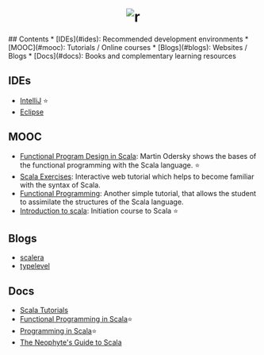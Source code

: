 <h1 align="center">
	<img src="https://turreta.com/wp-content/uploads/2016/02/scala-logo-202x175.jpeg" alt="r">
	<br>
</h1>
## Contents
* [IDEs](#ides): Recommended development environments
* [MOOC](#mooc): Tutorials / Online courses
* [Blogs](#blogs): Websites / Blogs
* [Docs](#docs): Books and complementary learning resources

## IDEs
- [IntelliJ](https://www.jetbrains.com/idea/) :star:
- [Eclipse](http://scala-ide.org/)

## MOOC
- [Functional Program Design in Scala](https://www.coursera.org/learn/progfun1): Martin Odersky shows the bases of the functional programming with the Scala language. :star:
- [Scala Exercises](https://www.scala-exercises.org/std_lib/asserts): Interactive web tutorial which helps to become familiar with the syntax of Scala.
- [Functional Programming](https://www.scala-exercises.org/fp_in_scala/getting_started_with_functional_programming): Another simple tutorial, that allows the student to assimilate the structures of the Scala language.
- [Introduction to scala](https://bigdatauniversity.com/courses/introduction-to-scala/): Initiation course to Scala :star:

## Blogs
- [scalera](https://scalerablog.wordpress.com)
- [typelevel](http://typelevel.org/blog)

## Docs
- [Scala Tutorials](http://docs.scala-lang.org/tutorials/)
- [Functional Programming in Scala](https://www.amazon.es/Functional-Programming-Scala-Paul-Chiusano/dp/1617290653):star:
- [Programming in Scala](https://www.amazon.com/Programming-Scala-Updated-2-12/dp/0981531687/ref=sr_1_1?s=books&ie=UTF8&qid=1481551513&sr=1-1):star:
- [The Neophyte's Guide to Scala](http://danielwestheide.com/scala/neophytes.html)
